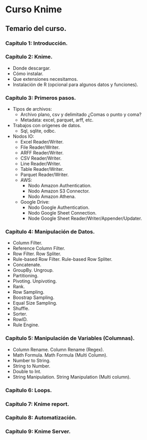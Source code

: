 # Curso Knime
## Temario del curso.
### Capítulo 1: Introducción.
### Capítulo 2: Knime.
  - Donde descargar.
  - Cómo instalar.
  - Que extensiones necesitamos.
  - Instalación de R (opcional para algunos datos y funciones).
### Capítulo 3: Primeros pasos.
  - Tipos de archivos:
    - Archivo plano, csv y delimitado ¿Comas o punto y coma?
    - Metadata: excel, parquet, arff, etc.
  - Trabajos con origenes de datos.
    - Sql, sqlite, odbc.
  - Nodos IO:
    - Excel Reader/Writer.
    - File Reader/Writer.
    - ARFF Reader/Writer.
    - CSV Reader/Writer.
    - Line Reader/Writer.
    - Table Reader/Writer.
    - Parquet Reader/Writer.
    - AWS:
      - Nodo Amazon Authentication.
      - Nodo Amazon S3 Connector.
      - Nodo Amazon Athena.
    - Google Drive:
      - Nodo Google Authentication.
      - Nodo Google Sheet Connection.
      - Node Google Sheet Reader/Writer/Appender/Updater.
### Capítulo 4: Manipulación de Datos.
  - Column Filter.
  - Reference Column Filter.
  - Row Filter. Row Spliter.
  - Rule-based Row Filter. Rule-based Row Spliter.
  - Concatenate.
  - GroupBy. Ungroup.
  - Partitioning.
  - Pivoting. Unpivoting.
  - Rank.
  - Row Sampling.
  - Boostrap Sampling.
  - Equal Size Sampling.
  - Shuffle.
  - Sorter.
  - RowID.
  - Rule Engine.
### Capítulo 5: Manipulación de Variables (Columnas).
  - Column Rename. Column Rename (Regex).
  - Math Formula. Math Formula (Multi Column).
  - Number to String.
  - String to Number.
  - Double to Int.
  - String Manipulation. String Manipulation (Multi column).
### Capítulo 6: Loops.
### Capítulo 7: Knime report.
### Capítulo 8: Automatización.
### Capítulo 9: Knime Server.
    
